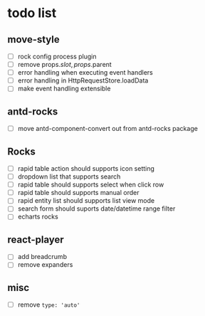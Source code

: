 # todo list

## move-style
- [ ] rock config process plugin
- [ ] remove props.$slot, props.$parent
- [ ] error handling when executing event handlers
- [ ] error handling in HttpRequestStore.loadData
- [ ] make event handling extensible

## antd-rocks
- [ ] move antd-component-convert out from antd-rocks package

## Rocks
- [ ] rapid table action should supports icon setting
- [ ] dropdown list that supports search
- [ ] rapid table should supports select when click row
- [ ] rapid table should supports manual order
- [ ] rapid entity list should supports list view mode
- [ ] search form should suports date/datetime range filter
- [ ] echarts rocks

## react-player
- [ ] add breadcrumb
- [ ] remove expanders

## misc
- [ ] remove `type: 'auto'`